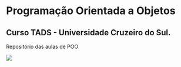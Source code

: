 # Programação Orientada a Objetos
## Curso TADS - Universidade Cruzeiro do Sul.
Repositório das aulas de POO

![](http://dwebkit.esy.es/repositorio/img/Java/duke14.jpg)

